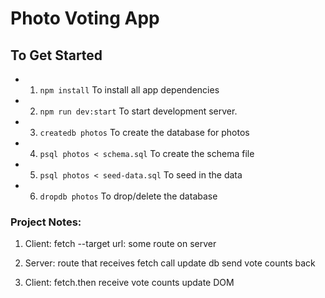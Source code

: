 # Photo Voting App 
## To Get Started

- 1. `npm install` To install all app dependencies
- 2. `npm run dev:start` To start development server.
- 3. `createdb photos` To create the database for photos
- 4. `psql photos < schema.sql` To create the schema file
- 5. `psql photos < seed-data.sql` To seed in the data
- 6. `dropdb photos` To drop/delete the database

### Project Notes: 
  1. Client: 
      fetch --target url: some route on server

  2. Server: 
      route that receives fetch call
      update db
      send vote counts back

  3. Client:
      fetch.then
      receive vote counts
      update DOM